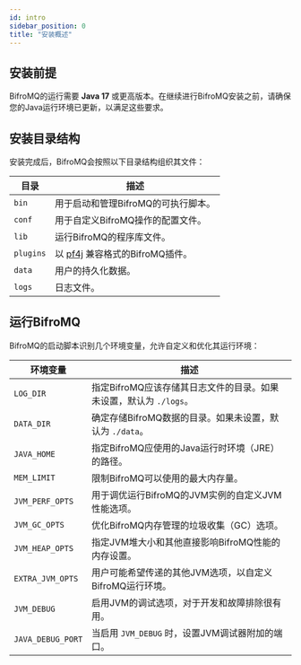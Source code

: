 ```yaml
---
id: intro
sidebar_position: 0
title: "安装概述"
---
```


## 安装前提

BifroMQ的运行需要 **Java 17** 或更高版本。在继续进行BifroMQ安装之前，请确保您的Java运行环境已更新，以满足这些要求。

## 安装目录结构

安装完成后，BifroMQ会按照以下目录结构组织其文件：

| 目录       | 描述                                                         |
|-----------|--------------------------------------------------------------|
| `bin`     | 用于启动和管理BifroMQ的可执行脚本。                           |
| `conf`    | 用于自定义BifroMQ操作的配置文件。                             |
| `lib`     | 运行BifroMQ的程序库文件。                                     |
| `plugins` | 以 [pf4j](https://pf4j.org) 兼容格式的BifroMQ插件。           |
| `data`    | 用户的持久化数据。                                           |
| `logs`    | 日志文件。                                                   |

## 运行BifroMQ

BifroMQ的启动脚本识别几个环境变量，允许自定义和优化其运行环境：

| 环境变量          | 描述                                                                                     |
|-------------------|------------------------------------------------------------------------------------------|
| `LOG_DIR`         | 指定BifroMQ应该存储其日志文件的目录。如果未设置，默认为 `./logs`。                        |
| `DATA_DIR`        | 确定存储BifroMQ数据的目录。如果未设置，默认为 `./data`。                                  |
| `JAVA_HOME`       | 指定BifroMQ应使用的Java运行时环境（JRE）的路径。                                          |
| `MEM_LIMIT`       | 限制BifroMQ可以使用的最大内存量。                                                         |
| `JVM_PERF_OPTS`   | 用于调优运行BifroMQ的JVM实例的自定义JVM性能选项。                                         |
| `JVM_GC_OPTS`     | 优化BifroMQ内存管理的垃圾收集（GC）选项。                                                 |
| `JVM_HEAP_OPTS`   | 指定JVM堆大小和其他直接影响BifroMQ性能的内存设置。                                        |
| `EXTRA_JVM_OPTS`  | 用户可能希望传递的其他JVM选项，以自定义BifroMQ运行环境。                                  |
| `JVM_DEBUG`       | 启用JVM的调试选项，对于开发和故障排除很有用。                                             |
| `JAVA_DEBUG_PORT` | 当启用 `JVM_DEBUG` 时，设置JVM调试器附加的端口。                                          |